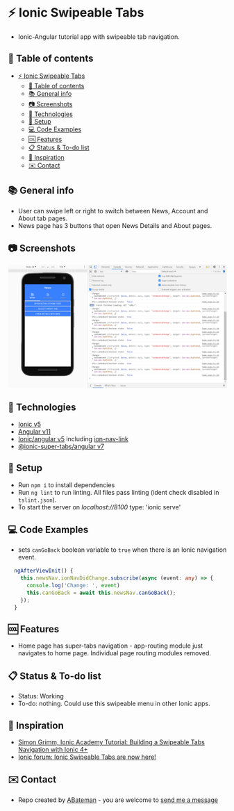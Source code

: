 # :zap: Ionic Swipeable Tabs

* Ionic-Angular tutorial app with swipeable tab navigation.

## :page_facing_up: Table of contents

* [:zap: Ionic Swipeable Tabs](#zap-ionic-swipeable-tabs)
  * [:page_facing_up: Table of contents](#page_facing_up-table-of-contents)
  * [:books: General info](#books-general-info)
  * [:camera: Screenshots](#camera-screenshots)
  * [:signal_strength: Technologies](#signal_strength-technologies)
  * [:floppy_disk: Setup](#floppy_disk-setup)
  * [:computer: Code Examples](#computer-code-examples)
  * [:cool: Features](#cool-features)
  * [:clipboard: Status & To-do list](#clipboard-status--to-do-list)
  * [:clap: Inspiration](#clap-inspiration)
  * [:envelope: Contact](#envelope-contact)

## :books: General info

* User can swipe left or right to switch between News, Account and About tab pages.
* News page has 3 buttons that open News Details and About pages.

## :camera: Screenshots

![Ionic page](./img/home.png)

## :signal_strength: Technologies

* [Ionic v5](https://ionicframework.com/)
* [Angular v11](https://angular.io/)
* [Ionic/angular v5](https://www.npmjs.com/package/@ionic/angular) including [ion-nav-link](https://ionicframework.com/docs/api/nav-link)
* [@ionic-super-tabs/angular v7](https://www.npmjs.com/package/@ionic-super-tabs/angular)

## :floppy_disk: Setup

* Run `npm i` to install dependencies
* Run `ng lint` to run linting. All files pass linting (ident check disabled in `tslint.json`).
* To start the server on _localhost://8100_ type: 'ionic serve'

## :computer: Code Examples

* sets `canGoBack` boolean variable to `true` when there is an Ionic navigation event.

```typescript
  ngAfterViewInit() {
    this.newsNav.ionNavDidChange.subscribe(async (event: any) => {
      console.log('Change: ', event)
      this.canGoBack = await this.newsNav.canGoBack();
    });
  }
```

## :cool: Features

* Home page has super-tabs navigation - app-routing module just navigates to home page. Individual page routing modules removed.

## :clipboard: Status & To-do list

* Status: Working
* To-do: nothing. Could use this swipeable menu in other Ionic apps.

## :clap: Inspiration

* [Simon Grimm, Ionic Academy Tutorial: Building a Swipeable Tabs Navigation with Ionic 4+](https://www.youtube.com/watch?v=8qUywCzR-vo&t=1s)
* [Ionic forum: Ionic Swipeable Tabs are now here!](https://forum.ionicframework.com/t/ionic-swipeable-tabs-are-now-here/84266)

## :envelope: Contact

* Repo created by [ABateman](https://www.andrewbateman.org) - you are welcome to [send me a message](https://andrewbateman.org/contact)
